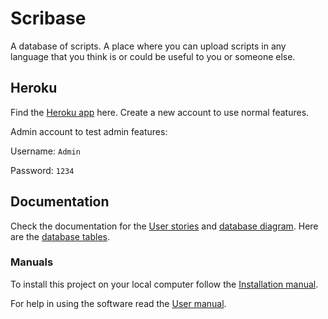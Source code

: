 # Scribase
A database of scripts.
A place where you can upload scripts in any language that you think is or could be useful to you or someone else.

## Heroku
Find the [Heroku app](https://scribase.herokuapp.com/) here.
Create a new account to use normal features.

Admin account to test admin features:

Username: `Admin`

Password: `1234`

## Documentation
Check the documentation for the 
[User stories](https://github.com/SirVeggie/Tsoha/blob/master/documentation/User%20story.md)
and
[database diagram](https://github.com/SirVeggie/Tsoha/blob/master/documentation/Database%20diagram.png).
Here are the [database tables](https://github.com/SirVeggie/Tsoha/blob/master/documentation/Tables.txt).

### Manuals
To install this project on your local computer follow the 
[Installation manual](https://github.com/SirVeggie/Tsoha/blob/master/documentation/Installation%20manual.md).

For help in using the software read the 
[User manual](https://github.com/SirVeggie/Tsoha/blob/master/documentation/User%20manual.md).
